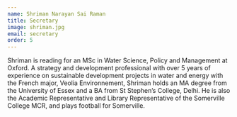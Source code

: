 ```yaml
---
name: Shriman Narayan Sai Raman
title: Secretary
image: shriman.jpg
email: secretary
order: 5
---
```


Shriman is reading for an MSc in Water Science, Policy and Management at
Oxford. A strategy and development professional with over 5 years of
experience on sustainable development projects in water and energy with the
French major, Veolia Environnement, Shriman holds an MA degree from the
University of Essex and a BA from St Stephen’s College, Delhi. He is also
the Academic Representative and Library Representative of the Somerville
College MCR, and plays football for Somerville.
